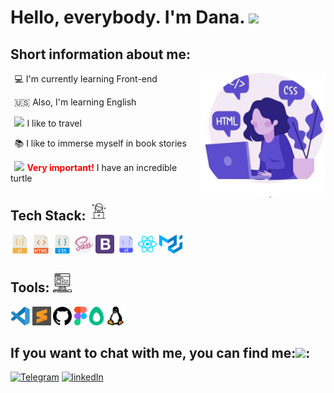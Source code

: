 <h1>Hello, everybody. I'm Dana. <img src="https://media.giphy.com/media/xAqHUL21pMHe0/giphy.gif" width="30"></h1>

**<h2>Short information about me:</h2>**

&thinsp; :computer: I'm currently learning Front-end
<img width="200" height ="200" align="right" src="img/avatar.jpg">

&thinsp; :us: Also, I'm learning English

&thinsp; <img src="https://media.giphy.com/media/LQo5HzZnmZQ74Uc8tI/giphy.gif" width="15"> I like to travel

&thinsp; :books: I like to immerse myself in book stories

&thinsp; <img src="https://media.giphy.com/media/WsjvlTHDdpiqRCIUxx/giphy.gif" width="15"> <span style="color:#FF0000">**Very important!**</span> I have an incredible turtle
<br/>

**<h2>Tech Stack: <img width="30" src="img/girlcomputer.svg"> </h2>**

<span><img height="30" title="JavaScript" src="img/javascript.svg"></span>
<span><img height="30" title="HTML5" src="img/html.svg"></span>
<span><img height="30" title="CSS3" src="img/css.svg"></span>
<span><img height="30" title="Sass" src="img/sass.svg"></span>
<span><img height="30" title="Bootstrap" src="img/bootstrap.svg"></span>
<span><img height="30" title="JS" src="img/js.svg"></span>
<span><img height="30" title="React JS" src="img/reactjs.svg"></span>
<span><img height="30" title="Material ui" src="img/material-ui.svg"></span>

**<h2>Tools: <img width="30" src="img/computer.svg"></h2>**

<span><img height="30" title="Visual Studio Code" src="img/visual-studio-code.svg"></span>
<span><img height="30" margin-left="5" title="SublimeText" src="img/sublime-text.svg"></span>
<span><img height="30" title="GitHub" src="img/github.svg"></span>
<span><img height="30" title="Figma" src="img/figma.svg"></span>
<span><img height="30" title="Avocode" src="img/avocode.svg"></span>
<span><img height="30" title="Linux" src="img/linux.svg"></span>

<h2>If you want to chat with me, you can find me:<img src="https://media.giphy.com/media/J5G9LaVDOHjPXWiPpM/giphy.gif" width="30">:</h2>

[![Telegram](https://img.shields.io/badge/-Telegram-282928?style=for-the-badge&logo=Telegram&labelColor=D4D5D7)](https://t.me/DanaDov)
[![linkedIn](https://img.shields.io/badge/-linkedIn-282928?style=for-the-badge&logo=linkedIn&labelColor=D4D5D7&logoColor=4CA0F4)](https://www.linkedin.com/in/bohdana-dovzhenko-3081b91b3/)
